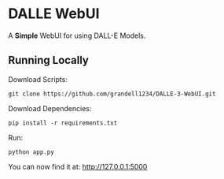 # DALLE WebUI
A **Simple** WebUI for using DALL-E Models.
## Running Locally
Download Scripts:
```
git clone https://github.com/grandell1234/DALLE-3-WebUI.git
```
Download Dependencies:
```
pip install -r requirements.txt
```
Run:
```
python app.py
```
You can now find it at: http://127.0.0.1:5000
